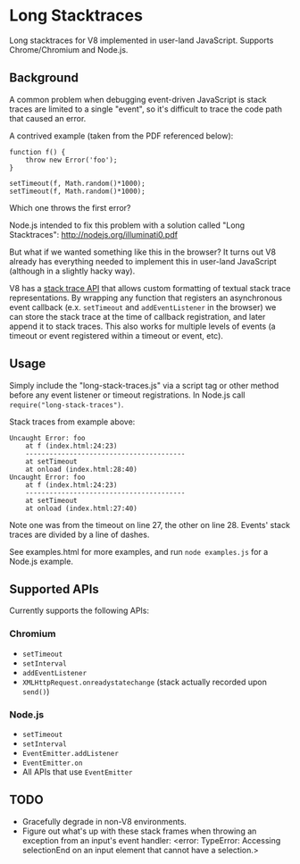 Long Stacktraces
================

Long stacktraces for V8 implemented in user-land JavaScript. Supports Chrome/Chromium and Node.js.

Background
----------

A common problem when debugging event-driven JavaScript is stack traces are limited to a single "event", so it's difficult to trace the code path that caused an error.

A contrived example (taken from the PDF referenced below):

    function f() {
        throw new Error('foo');
    }

    setTimeout(f, Math.random()*1000);
    setTimeout(f, Math.random()*1000);

Which one throws the first error?

Node.js intended to fix this problem with a solution called "Long Stacktraces": http://nodejs.org/illuminati0.pdf

But what if we wanted something like this in the browser? It turns out V8 already has everything needed to implement this in user-land JavaScript (although in a slightly hacky way).

V8 has a [stack trace API](http://code.google.com/p/v8/wiki/JavaScriptStackTraceApi) that allows custom formatting of textual stack trace representations. By wrapping any function that registers an asynchronous event callback (e.x. `setTimeout` and `addEventListener` in the browser) we can store the stack trace at the time of callback registration, and later append it to stack traces. This also works for multiple levels of events (a timeout or event registered within a timeout or event, etc).

Usage
-----

Simply include the "long-stack-traces.js" via a script tag or other method before any event listener or timeout registrations. In Node.js call `require("long-stack-traces")`.

Stack traces from example above:

    Uncaught Error: foo
        at f (index.html:24:23)
        ----------------------------------------
        at setTimeout
        at onload (index.html:28:40)
    Uncaught Error: foo
        at f (index.html:24:23)
        ----------------------------------------
        at setTimeout
        at onload (index.html:27:40)

Note one was from the timeout on line 27, the other on line 28. Events' stack traces are divided by a line of dashes.

See examples.html for more examples, and run `node examples.js` for a Node.js example.

Supported APIs
--------------

Currently supports the following APIs:

### Chromium ###
* `setTimeout`
* `setInterval`
* `addEventListener`
* `XMLHttpRequest.onreadystatechange` (stack actually recorded upon `send()`)

### Node.js ###
* `setTimeout`
* `setInterval`
* `EventEmitter.addListener`
* `EventEmitter.on`
* All APIs that use `EventEmitter`

TODO
----

* Gracefully degrade in non-V8 environments.
* Figure out what's up with these stack frames when throwing an exception from an input's event handler:
    <error: TypeError: Accessing selectionEnd on an input element that cannot have a selection.>